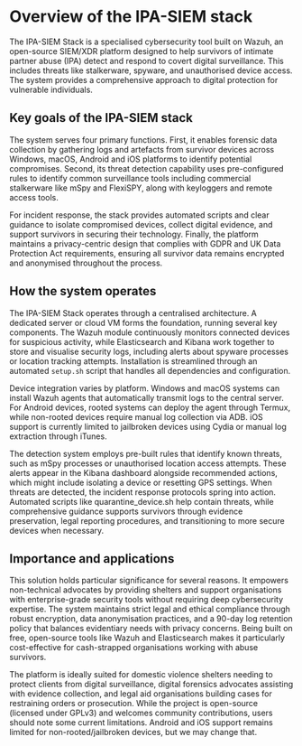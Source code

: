 # Overview of the IPA-SIEM stack

The IPA-SIEM Stack is a specialised cybersecurity tool built on Wazuh, an open-source SIEM/XDR platform designed to 
help survivors of intimate partner abuse (IPA) detect and respond to covert digital surveillance. This includes 
threats like stalkerware, spyware, and unauthorised device access. The system provides a comprehensive approach to 
digital protection for vulnerable individuals.

## Key goals of the IPA-SIEM stack  

The system serves four primary functions. First, it enables forensic data collection by gathering logs and artefacts from survivor devices across Windows, macOS, Android and iOS platforms to identify potential compromises. Second, its threat detection capability uses pre-configured rules to identify common surveillance tools including commercial stalkerware like mSpy and FlexiSPY, along with keyloggers and remote access tools.  

For incident response, the stack provides automated scripts and clear guidance to isolate compromised devices, collect digital evidence, and support survivors in securing their technology. Finally, the platform maintains a privacy-centric design that complies with GDPR and UK Data Protection Act requirements, ensuring all survivor data remains encrypted and anonymised throughout the process.

## How the system operates  

The IPA-SIEM Stack operates through a centralised architecture. A dedicated server or cloud VM forms the foundation, 
running several key components. The Wazuh module continuously monitors connected devices for suspicious activity, 
while Elasticsearch and Kibana work together to store and visualise security logs, including alerts about spyware 
processes or location tracking attempts. Installation is streamlined through an automated `setup.sh` script that handles 
all dependencies and configuration.  

Device integration varies by platform. Windows and macOS systems can install Wazuh agents that automatically 
transmit logs to the central server. For Android devices, rooted systems can deploy the agent through Termux, 
while non-rooted devices require manual log collection via ADB. iOS support is currently limited to jailbroken 
devices using Cydia or manual log extraction through iTunes.  

The detection system employs pre-built rules that identify known threats, such as mSpy processes or unauthorised 
location access attempts. These alerts appear in the Kibana dashboard alongside recommended actions, which might 
include isolating a device or resetting GPS settings. When threats are detected, the incident response protocols 
spring into action. Automated scripts like quarantine_device.sh help contain threats, while comprehensive guidance 
supports survivors through evidence preservation, legal reporting procedures, and transitioning to more secure 
devices when necessary.  

## Importance and applications  

This solution holds particular significance for several reasons. It empowers non-technical advocates by providing 
shelters and support organisations with enterprise-grade security tools without requiring deep cybersecurity 
expertise. The system maintains strict legal and ethical compliance through robust encryption, data anonymisation 
practices, and a 90-day log retention policy that balances evidentiary needs with privacy concerns. Being built on 
free, open-source tools like Wazuh and Elasticsearch makes it particularly cost-effective for cash-strapped 
organisations working with abuse survivors.  

The platform is ideally suited for domestic violence shelters needing to protect clients from digital surveillance, 
digital forensics advocates assisting with evidence collection, and legal aid organisations building cases for 
restraining orders or prosecution. While the project is open-source (licensed under GPLv3) and welcomes community 
contributions, users should note some current limitations. Android and iOS support remains limited for 
non-rooted/jailbroken devices, but we may change that.
